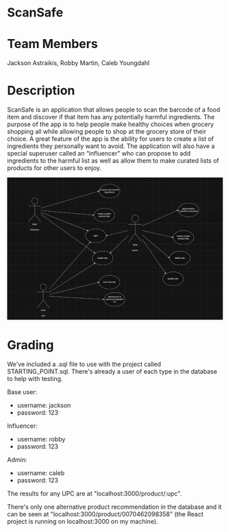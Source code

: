 # ScanSafe

# Team Members
Jackson Astraikis, Robby Martin, Caleb Youngdahl

# Description
ScanSafe is an application that allows people to scan the barcode of a food item
and discover if that item has any potentially harmful ingredients. The purpose of
the app is to help people make healthy choices when grocery shopping all while
allowing people to shop at the grocery store of their choice. A great feature of
the app is the ability for users to create a list of ingredients they personally
want to avoid. The application will also have a special superuser called an
“influencer” who can propose to add ingredients to the harmful list as well as 
allow them to make curated lists of products for other users to enjoy.

![UML diagram](https://github.com/ccYoungdahl/ScanSafe/blob/main/uml.jpg)

# Grading

We've included a .sql file to use with the project called STARTING_POINT.sql. 
There's already a user of each type in the database to help with testing.

Base user:
  - username: jackson
  - password: 123

Influencer:
  - username: robby
  - password: 123

Admin:
  - username: caleb
  - password: 123

The results for any UPC are at "localhost:3000/product/:upc".

There's only one alternative product recommendation in the database and it can be
seen at "localhost:3000/product/0070462098358" (the React project is running on
localhost:3000 on my machine).
